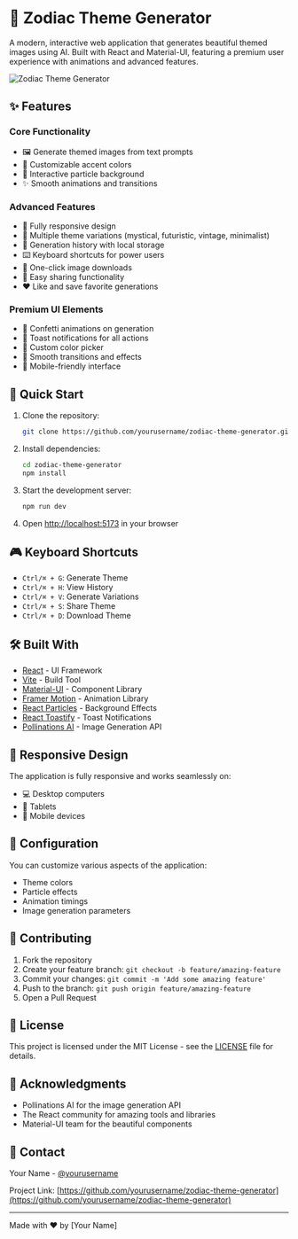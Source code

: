 # 🎨 Zodiac Theme Generator

A modern, interactive web application that generates beautiful themed images using AI. Built with React and Material-UI, featuring a premium user experience with animations and advanced features.

![Zodiac Theme Generator](preview.png)

## ✨ Features

### Core Functionality
- 🖼️ Generate themed images from text prompts
- 🎨 Customizable accent colors
- 🌟 Interactive particle background
- ✨ Smooth animations and transitions

### Advanced Features
- 📱 Fully responsive design
- 🎯 Multiple theme variations (mystical, futuristic, vintage, minimalist)
- 📂 Generation history with local storage
- ⌨️ Keyboard shortcuts for power users
- 💾 One-click image downloads
- 🔗 Easy sharing functionality
- ❤️ Like and save favorite generations

### Premium UI Elements
- 🎊 Confetti animations on generation
- 🎯 Toast notifications for all actions
- 🎨 Custom color picker
- 💫 Smooth transitions and effects
- 📱 Mobile-friendly interface

## 🚀 Quick Start

1. Clone the repository:
   ```bash
   git clone https://github.com/yourusername/zodiac-theme-generator.git
   ```

2. Install dependencies:
   ```bash
   cd zodiac-theme-generator
   npm install
   ```

3. Start the development server:
   ```bash
   npm run dev
   ```

4. Open [http://localhost:5173](http://localhost:5173) in your browser

## 🎮 Keyboard Shortcuts

- `Ctrl/⌘ + G`: Generate Theme
- `Ctrl/⌘ + H`: View History
- `Ctrl/⌘ + V`: Generate Variations
- `Ctrl/⌘ + S`: Share Theme
- `Ctrl/⌘ + D`: Download Theme

## 🛠️ Built With

- [React](https://reactjs.org/) - UI Framework
- [Vite](https://vitejs.dev/) - Build Tool
- [Material-UI](https://mui.com/) - Component Library
- [Framer Motion](https://www.framer.com/motion/) - Animation Library
- [React Particles](https://particles.js.org/) - Background Effects
- [React Toastify](https://fkhadra.github.io/react-toastify/) - Toast Notifications
- [Pollinations AI](https://pollinations.ai/) - Image Generation API

## 📱 Responsive Design

The application is fully responsive and works seamlessly on:
- 💻 Desktop computers
- 💪 Tablets
- 📱 Mobile devices

## 🔧 Configuration

You can customize various aspects of the application:
- Theme colors
- Particle effects
- Animation timings
- Image generation parameters

## 🤝 Contributing

1. Fork the repository
2. Create your feature branch: `git checkout -b feature/amazing-feature`
3. Commit your changes: `git commit -m 'Add some amazing feature'`
4. Push to the branch: `git push origin feature/amazing-feature`
5. Open a Pull Request

## 📝 License

This project is licensed under the MIT License - see the [LICENSE](LICENSE) file for details.

## 🙏 Acknowledgments

- Pollinations AI for the image generation API
- The React community for amazing tools and libraries
- Material-UI team for the beautiful components

## 📧 Contact

Your Name - [@yourusername](https://twitter.com/yourusername)

Project Link: [https://github.com/yourusername/zodiac-theme-generator](https://github.com/yourusername/zodiac-theme-generator)

---

Made with ❤️ by [Your Name]
